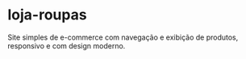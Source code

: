 # loja-roupas
Site simples de e-commerce com navegação e exibição de produtos, responsivo e com design moderno.
